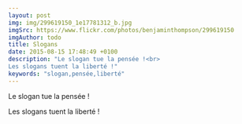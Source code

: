 ```yaml
---
layout: post
img: img/299619150_1e17781312_b.jpg
imgSrc: https://www.flickr.com/photos/benjaminthompson/299619150
imgAuthor: todo
title: Slogans
date: 2015-08-15 17:48:49 +0100
description: "Le slogan tue la pensée !<br>
Les slogans tuent la liberté !"
keywords: "slogan,pensée,liberté"
---
```

Le slogan tue la pensée !

Les slogans tuent la liberté !

